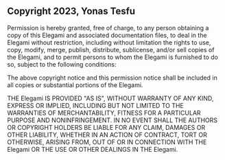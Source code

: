 ## Copyright 2023, Yonas Tesfu

Permission is hereby granted, free of charge, to any person obtaining a copy of this Elegami and associated documentation files, to deal in the Elegami without restriction, including without limitation the rights to use, copy, modify, merge, publish, distribute, sublicense, and/or sell copies of the Elegami, and to permit persons to whom the Elegami is furnished to do so, subject to the following conditions:

The above copyright notice and this permission notice shall be included in all copies or substantial portions of the Elegami.

THE Elegami IS PROVIDED "AS IS", WITHOUT WARRANTY OF ANY KIND, EXPRESS OR IMPLIED, INCLUDING BUT NOT LIMITED TO THE WARRANTIES OF MERCHANTABILITY, FITNESS FOR A PARTICULAR PURPOSE AND NONINFRINGEMENT. IN NO EVENT SHALL THE AUTHORS OR COPYRIGHT HOLDERS BE LIABLE FOR ANY CLAIM, DAMAGES OR OTHER LIABILITY, WHETHER IN AN ACTION OF CONTRACT, TORT OR OTHERWISE, ARISING FROM, OUT OF OR IN CONNECTION WITH THE Elegami OR THE USE OR OTHER DEALINGS IN THE Elegami.
